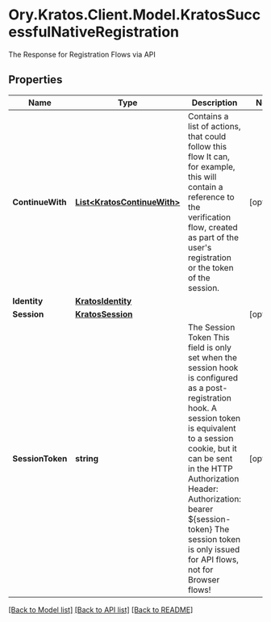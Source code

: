 # Ory.Kratos.Client.Model.KratosSuccessfulNativeRegistration
The Response for Registration Flows via API

## Properties

Name | Type | Description | Notes
------------ | ------------- | ------------- | -------------
**ContinueWith** | [**List&lt;KratosContinueWith&gt;**](KratosContinueWith.md) | Contains a list of actions, that could follow this flow  It can, for example, this will contain a reference to the verification flow, created as part of the user&#39;s registration or the token of the session. | [optional] 
**Identity** | [**KratosIdentity**](KratosIdentity.md) |  | 
**Session** | [**KratosSession**](KratosSession.md) |  | [optional] 
**SessionToken** | **string** | The Session Token  This field is only set when the session hook is configured as a post-registration hook.  A session token is equivalent to a session cookie, but it can be sent in the HTTP Authorization Header:  Authorization: bearer ${session-token}  The session token is only issued for API flows, not for Browser flows! | [optional] 

[[Back to Model list]](../README.md#documentation-for-models) [[Back to API list]](../README.md#documentation-for-api-endpoints) [[Back to README]](../README.md)

